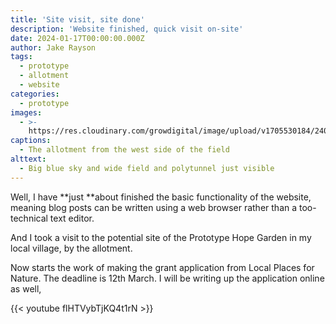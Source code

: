 ```yaml
---
title: 'Site visit, site done'
description: 'Website finished, quick visit on-site'
date: 2024-01-17T00:00:00.000Z
author: Jake Rayson
tags:
  - prototype
  - allotment
  - website
categories:
  - prototype
images:
  - >-
    https://res.cloudinary.com/growdigital/image/upload/v1705530184/240117-pen-y-foidr-allotments.jpg
captions:
  - The allotment from the west side of the field
alttext:
  - Big blue sky and wide field and polytunnel just visible
---
```


Well, I have \*\*just \*\*about finished the basic functionality of the website, meaning blog posts can be written using a web browser rather than a too-technical text editor.

And I took a visit to the potential site of the Prototype Hope Garden in my local village, by the allotment.

Now starts the work of making the grant application from Local Places for Nature. The deadline is 12th March. I will be writing up the application online as well,

{{\< youtube flHTVybTjKQ4t1rN >}}
